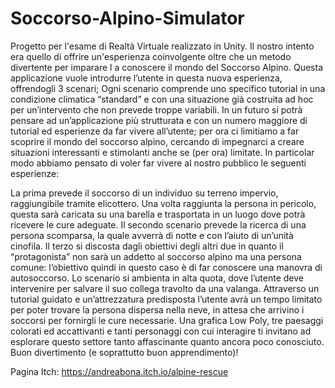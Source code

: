 # Soccorso-Alpino-Simulator
Progetto per l'esame di Realtà Virtuale realizzato in Unity. Il nostro intento era quello di offrire un'esperienza coinvolgente oltre che un metodo divertente per imparare l a conoscere il mondo del Soccorso Alpino.
Questa applicazione vuole introdurre l’utente in questa nuova esperienza, offrendogli 3 scenari; Ogni scenario comprende uno specifico tutorial in una condizione climatica “standard” e con una situazione già costruita ad hoc per un’intervento che non prevede troppe variabili. In un futuro si potrà pensare ad un’applicazione più strutturata e con un numero maggiore di tutorial ed esperienze da far vivere all’utente; per ora ci limitiamo a far scoprire il mondo del soccorso alpino, cercando di impegnarci a creare situazioni interessanti e stimolanti anche se (per ora) limitate. In particolar modo abbiamo pensato di voler far vivere al nostro pubblico le seguenti esperienze:

La prima prevede il soccorso di un individuo su terreno impervio, raggiungibile tramite elicottero. Una volta raggiunta la persona in pericolo, questa sarà caricata su una barella e trasportata in un luogo dove potrà ricevere le cure adeguate.
Il secondo scenario prevede la ricerca di una persona scomparsa, la quale avverrà di notte e con l’aiuto di un’unità cinofila.
Il terzo si discosta dagli obiettivi degli altri due in quanto il “protagonista” non sarà un addetto al soccorso alpino ma una persona comune: l’obiettivo quindi in questo caso è di far conoscere una manovra di autosoccorso. Lo scenario si ambienta in alta quota, dove l’utente deve intervenire per salvare il suo collega travolto da una valanga. Attraverso un tutorial guidato e un’attrezzatura predisposta l’utente avrà un tempo limitato per poter trovare la persona dispersa nella neve, in attesa che arrivino i soccorsi per fornirgli le cure necessarie.
Una grafica Low Poly, tre paesaggi colorati ed accattivanti e tanti personaggi con cui interagire ti invitano ad esplorare questo settore tanto affascinante quanto ancora poco conosciuto. Buon divertimento (e soprattutto buon apprendimento)!

Pagina Itch: https://andreabona.itch.io/alpine-rescue
